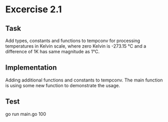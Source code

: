 # Excercise 2.1

## Task

Add types, constants and functions to tempconv for processing temperatures
in Kelvin scale, where zero Kelvin is -273.15 °C and a difference of 1K
has same magnitude as 1°C.

## Implementation

Adding additional functions and constants to tempconv. The main function
is using some new function to demonstrate the usage.

## Test

go run main.go 100

